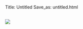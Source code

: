Title: Untitled
Save_as: untitled.html

<br/>
<img class="img-responsive" style="max-width:67%;" src="images/logo-for-twitter.png">
<br/>